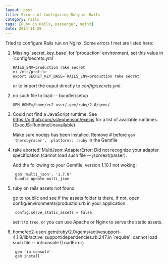 ```yaml
---
layout: post
title: Errors of Configuring Ruby on Rails 
category: rails
tags: [Ruby on Rails, passenger, nginx]
date: 2014-11-28
---
```


Tried to configure Rails run on Nginx. Some errors I met are listed here:

1. Missing \`secret_key_base\` for 'production' environment, set this value in \`config/secrets.yml\`

	```
	RAILS_ENV=production rake secret
	vi /etc/profile
	export SECRET_KEY_BASE=`RAILS_ENV=production rake secret`
	```

	or to import the ouput directly to *config/secrets.yml*.

2. no such file to load -- bundler/setup

	`GEM_HOME=/home/ec2-user/.gem/ruby/2.0/gems/`


3. Could not find a JavaScript runtime. See https://github.com/sstephenson/execjs for a list of available runtimes. (ExecJS::RuntimeUnavailable)

	Make sure nodejs has been installed. Remove # before `gem 'therubyracer',  platforms: :ruby` in the Gemfile

4. rake aborted! MultiJson::AdapterError: Did not recognize your adapter specification (cannot load such file -- json/ext/parser).

	Add the following to your Gemfile, version 1.10.1 not woking:

		gem 'multi_json', '1.7.8' 
		bundle update multi_json

5. ruby on rails assets not found

	go to /public and see if the assets folder is there, if not, open config/environments/production.rb in your application:

		config.serve_static_assets = false

	set it to `true`, or you can use Apache or Nginx to serve the static assets.

6. home/ec2-user/.gem/ruby/2.0/gems/activesupport-4.1.8/lib/active_support/dependencies.rb:247:in `require': cannot load such file -- io/console (LoadError)

		gem 'io-console'
		gem install


